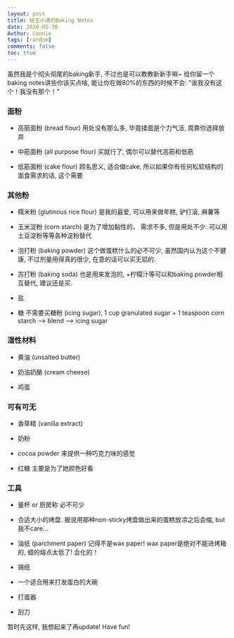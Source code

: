 ```yaml
---
layout: post
title: 给王小清的Baking Notes
date: 2020-05-30
Author: Connie 
tags: [random]
comments: false
toc: true
---
```


虽然我是个彻头彻尾的baking新手, 不过也是可以教教新新手嘛~ 给你留一个baking notes讲些你该买点啥, 能让你在做80%的东西的时候不会: "诶我没有这个！我没有那个！"

### 面粉
* 高筋面粉 (bread flour) 用处没有那么多, 毕竟揉面是个力气活, 周靠你选择放弃

* 中筋面粉 (all purpose flour) 买就行了, 偶尔可以替代高筋和低筋

* 低筋面粉 (cake flour) 顾名思义, 适合做cake, 所以如果你有任何松软结构的面食需求的话, 这个需要

### 其他粉
* 糯米粉 (glutinous rice flour) 是我的最爱, 可以用来做年糕, 驴打滚, 麻薯等

* 玉米淀粉 (corn starch) 是为了增加黏性的， 需求不多, 但是用处不少. 可以用土豆淀粉等等各种淀粉替代

* 泡打粉 (baking powder) 这个做蛋糕什么的必不可少, 虽然国内认为这个不健康, 不过剂量用得真的很少, 在意的话可以买无铝的.

* 苏打粉 (baking soda) 也是用来发泡的, +柠檬汁等可以和baking powder相互替代, 建议还是买.

* 盐

* 糖 不需要买糖粉 (icing sugar), 1 cup granulated sugar + 1 teaspoon corn starch --> blend --> icing sugar

### 湿性材料
* 黄油 (unsalted butter)

* 奶油奶酪 (cream cheese)

* 鸡蛋

### 可有可无
* 香草精 (vanilla extract)

* 奶粉

* cocoa powder 来提供一种巧克力味的感觉

* 红糖 主要是为了她颜色好看

### 工具
* 量杯 or 厨房称 必不可少

* 合适大小的烤盘. 据说用那种non-sticky烤盘做出来的蛋糕放凉之后会缩, but我不care...

* 油纸 (parchment paper) 记得不是wax paper! wax paper是绝对不能进烤箱的, 蜡的熔点太低了! 会化的！

* 锡纸

* 一个适合用来打发蛋白的大碗

* 打蛋器

* 刮刀

暂时先这样, 我想起来了再update! Have fun! 



